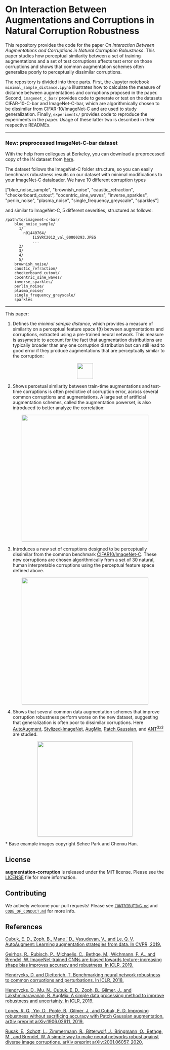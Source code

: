 # On Interaction Between Augmentations and Corruptions in Natural Corruption Robustness

This repository provides the code for the paper *On Interaction Between Augmentations and Corruptions in Natural Corruption Robustness*.  This paper studies how perceptual similarity between a set of training augmentations and a set of test corruptions affects test error on those corruptions and shows that common augmentation schemes often generalize poorly to perceptually dissimilar corruptions. 

The repository is divided into three parts.  First, the Jupyter notebook `minimal_sample_distance.ipynb` illustrates how to calculate the measure of distance between augmentations and corruptions proposed in the paper.  Second, `imagenet_c_bar/` provides code to generate or test on the datasets CIFAR-10-C-bar and ImageNet-C-bar, which are algorithmically chosen to be dissimilar from CIFAR-10/ImageNet-C and are used to study generalization.  Finally, `experiments/` provides code to reproduce the experiments in the paper.  Usage of these latter two is described in their respective READMEs.

---

### New: preprocessed ImageNet-C-bar dataset
With the help from collegues at Berkeley, you can download a preprocessed copy of the IN dataset from [here](https://dl.fbaipublicfiles.com/inc_bar/imagenet_c_bar.tar.gz). 

The dataset follows the ImageNet-C folder structure, so you can easily benchmark robustness results on our dataset with minimal modifications to your ImageNet-C dataloader. We have 10 different corruption types 

\["blue_noise_sample", "brownish_noise", "caustic_refraction", 
"checkerboard_cutout", "cocentric_sine_waves", "inverse_sparkles", 
"perlin_noise", "plasma_noise", "single_frequency_greyscale", "sparkles"\] 

and similar to ImageNet-C, 5 different severities, structured as follows:


```
/path/to/imagenet-c-bar/
    blue_noise_sample/
      1/
        n01440764/
            ILSVRC2012_val_00000293.JPEG
            ...
      2/
      3/
      4/
      5/
    brownish_noise/
    caustic_refraction/
    checkerboard_cutout/
    cocentric_sine_waves/
    inverse_sparkles/
    perlin_noise/
    plasma_noise/
    single_frequency_greyscale/
    sparkles
```
---

This paper:

1. Defines the *minimal sample distance*, which provides a measure of similarity on a perceptual feature space f(t) between augmentations and corruptions, extracted using a pre-trained neural network. This measure is assymetric to account for the fact that augmentation distributions are typically broader than any one corruption distribution but can still lead to good error if they produce augmentations that are perceptually similar to the corruption: 
 
<p align="center"><img src="figs/msd.png" data-canonical-src="figs/msd.png" height="50" /></p>
 
2. Shows percetual similarity between train-time augmentations and test-time corruptions is often predictive of corruption error, across several common corruptions and augmentations. A large set of artificial augmentation schemes, called the augmentation powerset, is also introduced to better analyze the correlation:

<p align="center"><img src="figs/msd_err_correlation.png" data-canonical-src="figs/msd_err_correlation.png" height="400" /></p>
 
3. Introduces a new set of corruptions designed to be perceptually dissimilar from the common benchmark [CIFAR10/ImageNet-C](https://arxiv.org/abs/1903.12261). These new corruptions are chosen algorithmically from a set of 30 natural, human interpretable corruptions using the perceptual feature space defined above.

<p align="center"><img src="figs/new_datasets.png" data-canonical-src="figs/new_datasets.png" height="400" /></p>

4. Shows that several common data augmentation schemes that improve corruption robustness perform worse on the new dataset, suggesting that generalization is often poor to dissimilar corruptions. Here [AutoAugment](https://arxiv.org/abs/1912.02781), [Stylized-ImageNet](https://arxiv.org/abs/1811.12231), [AugMix](https://arxiv.org/abs/1912.02781), [Patch Gaussian](https://arxiv.org/abs/1906.02611), and [ANT<sup>3x3</sup>](https://arxiv.org/abs/2001.06057) are studied.

<p align="center"><img src="figs/table.png" data-canonical-src="figs/table.png" height="300"/></p>

\* Base example images copyright Sehee Park and Chenxu Han.

## License
**augmentation-corruption** is released under the MIT license. Please see the [LICENSE](LICENSE) file for more information.

## Contributing

We actively welcome your pull requests! Please see [`CONTRIBUTING.md`](CONTRIBUTING.md) and [`CODE_OF_CONDUCT.md`](CODE_OF_CONDUCT.md) for more info.

## References
[Cubuk, E. D., Zoph, B., Mane ́, D., Vasudevan, V., and Le, Q. V. AutoAugment: Learning augmentation strategies from data. In CVPR, 2019.](https://arxiv.org/abs/1912.02781)

[Geirhos, R., Rubisch, P., Michaelis, C., Bethge, M., Wichmann, F. A., and Brendel, W. ImageNet-trained CNNs are biased towards texture; increasing shape bias improves accuracy and robustness. In ICLR, 2019.](https://arxiv.org/abs/1811.12231)

[Hendrycks, D. and Dietterich, T. Benchmarking neural network robustness to common corruptions and perturbations. In ICLR, 2018.](https://arxiv.org/abs/1903.12261)

[Hendrycks, D., Mu, N., Cubuk, E. D., Zoph, B., Gilmer, J., and Lakshminarayanan, B. AugMix: A simple data processing method to improve robustness and uncertainty. In ICLR, 2019.](https://arxiv.org/abs/1912.02781)

[Lopes, R. G., Yin, D., Poole, B., Gilmer, J., and Cubuk, E. D. Improving robustness without sacrificing accuracy with Patch Gaussian augmentation. arXiv preprint arXiv:1906.02611, 2019.](https://arxiv.org/abs/1906.02611)

[Rusak, E., Schott, L., Zimmermann, R., Bitterwolf, J., Bringmann, O., Bethge, M., and Brendel, W. A simple way to make neural networks robust against diverse image corruptions. arXiv preprint arXiv:2001.06057, 2020.](https://arxiv.org/abs/2001.06057)


